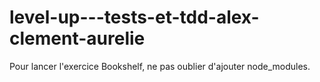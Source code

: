 # level-up---tests-et-tdd-alex-clement-aurelie

Pour lancer l'exercice Bookshelf, ne pas oublier d'ajouter node_modules.
